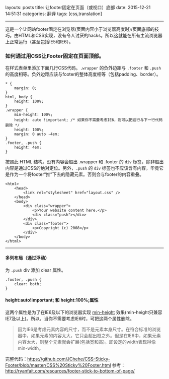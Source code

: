 layouts: posts
title: 让footer固定在页面（或视口）底部
date: 2015-12-21 14:51:31
categories: 翻译
tags: [css,translation]

---

这是一个让网站footer固定在浏览器(页面内容小于浏览器高度时)/页面底部的技巧。由HTML和CSS实现，没有令人讨厌的hacks。所以这就能在所有主流浏览器上正常运行（甚至包括IE5和IE6）。
<!-- more -->
### 如何通过用CSS让Footer固定在页面顶部。
在样式表单里添加下面几行CSS代码。`.wrapper` 的负外边距与 `.footer` 和 `.push` 的高度相等。负外边距应该与footer的整体高度相等（包括padding、border）。

```
* {
    margin: 0;
}
html, body {
    height: 100%;
}
.wrapper {
    min-height: 100%;
    height: auto !important; /* 如果你不需要考虑IE6，则可以把这行与下一行代码删除 */
    height: 100%;
    margin: 0 auto -4em;
}
.footer, .push {
    height: 4em;
}
```
    
    

按照此 HTML 结构。没有内容会超出 .wrapper 和 .footer 的 `div` 标签，除非超出内容是通过CSS的绝对定位。另外，`.push` 的 `div` 标签也不应该含有内容，毕竟它是作为一个将footer“推”下去的隐藏元素。否则会与footer的内容重叠。

```
<html>
    <head>
        <link rel="stylesheet" href="layout.css" />
    </head>
    <body>
        <div class="wrapper">
            <p>Your website content here.</p>
            <div class="push"></div>
        </div>
        <div class="footer">
            <p>Copyright (c) 2008</p>
        </div>
    </body>
</html>
```
    


----------


#### 多列布局（通过浮动）
为 `.push` div 添加 clear 属性。

```
.footer, .push {
    clear: both;
}
```

#### height:auto!important; 和 height:100%;属性
这两个属性是为了在IE6及以下的浏览器实现 [min-height](http://caniuse.com/#search=min-height) 效果(min-height只兼容IE7及以上)。所以，当你不需要考虑IE6时，可把这两个属性删除。

> 因为IE6是考虑元素内容的尺寸，而不是元素本身尺寸。在符合标准的浏览器中，如果元素的内容太大，它只会超出框之外。但是在IE6中，如果元素内容太大，则整个元素就会扩展(包括宽和高)。即设定的width表现得像min-width。

完整代码：https://github.com/JChehe/CSS-Sticky-Footer/blob/master/CSS%20Sticky%20Footer.html
参考：http://ryanfait.com/resources/footer-stick-to-bottom-of-page/